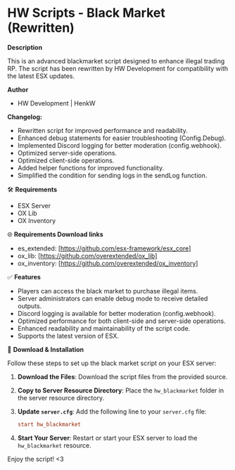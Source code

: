 # HW Scripts - Black Market (Rewritten)

**Description**

This is an advanced blackmarket script designed to enhance illegal trading RP. The script has been rewritten by HW Development for compatibility with the latest ESX updates.

**Author**
- HW Development | HenkW

**Changelog:**
- Rewritten script for improved performance and readability.
- Enhanced debug statements for easier troubleshooting (Config.Debug).
- Implemented Discord logging for better moderation (config.webhook).
- Optimized server-side operations.
- Optimized client-side operations.
- Added helper functions for improved functionality.
- Simplified the condition for sending logs in the sendLog function.

🛠 **Requirements**
- ESX Server
- OX Lib
- OX Inventory

🌐 **Requirements Download links**
- es_extended: [https://github.com/esx-framework/esx_core]
- ox_lib: [https://github.com/overextended/ox_lib]
- ox_inventory: [https://github.com/overextended/ox_inventory]

✅ **Features**
- Players can access the black market to purchase illegal items.
- Server administrators can enable debug mode to receive detailed outputs.
- Discord logging is available for better moderation (config.webhook).
- Optimized performance for both client-side and server-side operations.
- Enhanced readability and maintainability of the script code.
- Supports the latest version of ESX.

🔧 **Download & Installation**

Follow these steps to set up the black market script on your ESX server:

1. **Download the Files**: Download the script files from the provided source.

2. **Copy to Server Resource Directory**: Place the `hw_blackmarket` folder in the server resource directory.

3. **Update `server.cfg`**: Add the following line to your `server.cfg` file:

    ```cfg
    start hw_blackmarket
    ```

4. **Start Your Server**: Restart or start your ESX server to load the `hw_blackmarket` resource.

Enjoy the script! <3

